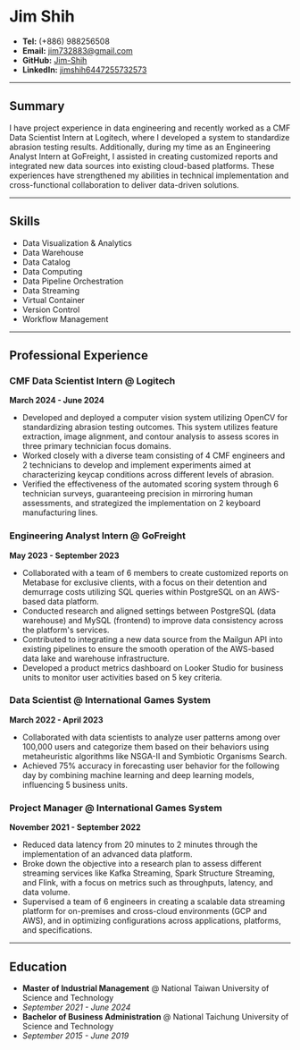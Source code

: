 # Jim Shih
-  **Tel:** (+886) 988256508
-  **Email:** [jim732883@gmail.com](mailto:jim732883@gmail.com)
-  **GitHub:** [Jim-Shih](https://github.com/Jim-Shih)
-  **LinkedIn:** [jimshih6447255732573](https://www.linkedin.com/in/jimshih6447255732573)

---

## Summary

I have project experience in data engineering and recently worked as a CMF Data Scientist Intern at Logitech, where I developed a system to standardize abrasion testing results. Additionally, during my time as an Engineering Analyst Intern at GoFreight, I assisted in creating customized reports and integrated new data sources into existing cloud-based platforms. These experiences have strengthened my abilities in technical implementation and cross-functional collaboration to deliver data-driven solutions.

---

## Skills

-  Data Visualization & Analytics
-  Data Warehouse
-  Data Catalog
-  Data Computing
-  Data Pipeline Orchestration
-  Data Streaming
-  Virtual Container
-  Version Control
-  Workflow Management

---

## Professional Experience

### CMF Data Scientist Intern @ Logitech
**March 2024 - June 2024**

-  Developed and deployed a computer vision system utilizing OpenCV for standardizing abrasion testing outcomes. This system utilizes feature extraction, image alignment, and contour analysis to assess scores in three primary technician focus domains.
-  Worked closely with a diverse team consisting of 4 CMF engineers and 2 technicians to develop and implement experiments aimed at characterizing keycap conditions across different levels of abrasion.
-  Verified the effectiveness of the automated scoring system through 6 technician surveys, guaranteeing precision in mirroring human assessments, and strategized the implementation on 2 keyboard manufacturing lines.

### Engineering Analyst Intern @ GoFreight
**May 2023 - September 2023**

-  Collaborated with a team of 6 members to create customized reports on Metabase for exclusive clients, with a focus on their detention and demurrage costs utilizing SQL queries within PostgreSQL on an AWS-based data platform.
-  Conducted research and aligned settings between PostgreSQL (data warehouse) and MySQL (frontend) to improve data consistency across the platform's services.
-  Contributed to integrating a new data source from the Mailgun API into existing pipelines to ensure the smooth operation of the AWS-based data lake and warehouse infrastructure.
-  Developed a product metrics dashboard on Looker Studio for business units to monitor user activities based on 5 key criteria.

### Data Scientist @ International Games System
**March 2022 - April 2023**

-  Collaborated with data scientists to analyze user patterns among over 100,000 users and categorize them based on their behaviors using metaheuristic algorithms like NSGA-II and Symbiotic Organisms Search.
-  Achieved 75% accuracy in forecasting user behavior for the following day by combining machine learning and deep learning models, influencing 5 business units.

### Project Manager @ International Games System
**November 2021 - September 2022**

-  Reduced data latency from 20 minutes to 2 minutes through the implementation of an advanced data platform.
-  Broke down the objective into a research plan to assess different streaming services like Kafka Streaming, Spark Structure Streaming, and Flink, with a focus on metrics such as throughputs, latency, and data volume.
-  Supervised a team of 6 engineers in creating a scalable data streaming platform for on-premises and cross-cloud environments (GCP and AWS), and in optimizing configurations across applications, platforms, and specifications.

---

## Education

-  **Master of Industrial Management** @ National Taiwan University of Science and Technology
  - *September 2021 - June 2024*
-  **Bachelor of Business Administration** @ National Taichung University of Science and Technology
  - *September 2015 - June 2019*


